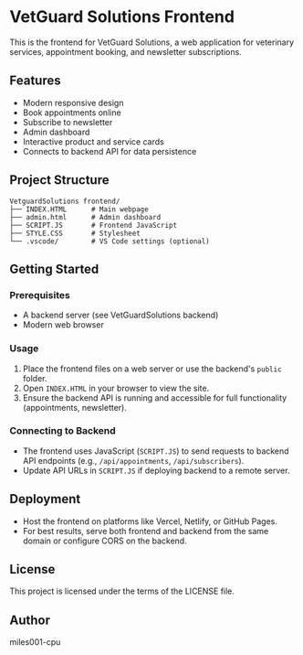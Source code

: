 # VetGuard Solutions Frontend

This is the frontend for VetGuard Solutions, a web application for veterinary services, appointment booking, and newsletter subscriptions.

## Features
- Modern responsive design
- Book appointments online
- Subscribe to newsletter
- Admin dashboard
- Interactive product and service cards
- Connects to backend API for data persistence

## Project Structure
```
VetguardSolutions frontend/
├── INDEX.HTML      # Main webpage
├── admin.html      # Admin dashboard
├── SCRIPT.JS       # Frontend JavaScript
├── STYLE.CSS       # Stylesheet
└── .vscode/        # VS Code settings (optional)
```

## Getting Started

### Prerequisites
- A backend server (see VetGuardSolutions backend)
- Modern web browser

### Usage
1. Place the frontend files on a web server or use the backend's `public` folder.
2. Open `INDEX.HTML` in your browser to view the site.
3. Ensure the backend API is running and accessible for full functionality (appointments, newsletter).

### Connecting to Backend
- The frontend uses JavaScript (`SCRIPT.JS`) to send requests to backend API endpoints (e.g., `/api/appointments`, `/api/subscribers`).
- Update API URLs in `SCRIPT.JS` if deploying backend to a remote server.

## Deployment
- Host the frontend on platforms like Vercel, Netlify, or GitHub Pages.
- For best results, serve both frontend and backend from the same domain or configure CORS on the backend.

## License
This project is licensed under the terms of the LICENSE file.

## Author
miles001-cpu
